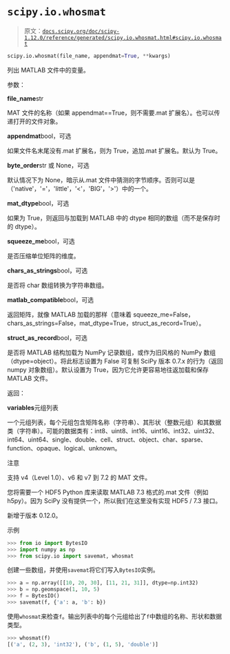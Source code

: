 # `scipy.io.whosmat`

> 原文：[`docs.scipy.org/doc/scipy-1.12.0/reference/generated/scipy.io.whosmat.html#scipy.io.whosmat`](https://docs.scipy.org/doc/scipy-1.12.0/reference/generated/scipy.io.whosmat.html#scipy.io.whosmat)

```py
scipy.io.whosmat(file_name, appendmat=True, **kwargs)
```

列出 MATLAB 文件中的变量。

参数：

**file_name**str

MAT 文件的名称（如果 appendmat==True，则不需要.mat 扩展名）。也可以传递打开的文件对象。

**appendmat**bool，可选

如果文件名末尾没有.mat 扩展名，则为 True，追加.mat 扩展名。默认为 True。

**byte_order**str 或 None，可选

默认情况下为 None，暗示从.mat 文件中猜测的字节顺序。否则可以是（'native'，'='，'little'，'<'，'BIG'，'>'）中的一个。

**mat_dtype**bool，可选

如果为 True，则返回与加载到 MATLAB 中的 dtype 相同的数组（而不是保存时的 dtype）。

**squeeze_me**bool，可选

是否压缩单位矩阵的维度。

**chars_as_strings**bool，可选

是否将 char 数组转换为字符串数组。

**matlab_compatible**bool，可选

返回矩阵，就像 MATLAB 加载的那样（意味着 squeeze_me=False，chars_as_strings=False，mat_dtype=True，struct_as_record=True）。

**struct_as_record**bool，可选

是否将 MATLAB 结构加载为 NumPy 记录数组，或作为旧风格的 NumPy 数组（dtype=object）。将此标志设置为 False 可复制 SciPy 版本 0.7.x 的行为（返回 numpy 对象数组）。默认设置为 True，因为它允许更容易地往返加载和保存 MATLAB 文件。

返回：

**variables**元组列表

一个元组列表，每个元组包含矩阵名称（字符串）、其形状（整数元组）和其数据类（字符串）。可能的数据类有：int8、uint8、int16、uint16、int32、uint32、int64、uint64、single、double、cell、struct、object、char、sparse、function、opaque、logical、unknown。

注意

支持 v4（Level 1.0）、v6 和 v7 到 7.2 的 MAT 文件。

您将需要一个 HDF5 Python 库来读取 MATLAB 7.3 格式的.mat 文件（例如 h5py）。因为 SciPy 没有提供一个，所以我们在这里没有实现 HDF5 / 7.3 接口。

新增于版本 0.12.0。

示例

```py
>>> from io import BytesIO
>>> import numpy as np
>>> from scipy.io import savemat, whosmat 
```

创建一些数组，并使用`savemat`将它们写入`BytesIO`实例。

```py
>>> a = np.array([[10, 20, 30], [11, 21, 31]], dtype=np.int32)
>>> b = np.geomspace(1, 10, 5)
>>> f = BytesIO()
>>> savemat(f, {'a': a, 'b': b}) 
```

使用`whosmat`来检查`f`。输出列表中的每个元组给出了`f`中数组的名称、形状和数据类型。

```py
>>> whosmat(f)
[('a', (2, 3), 'int32'), ('b', (1, 5), 'double')] 
```
